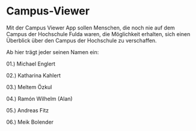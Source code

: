 ﻿Campus-Viewer
=============

Mit der Campus Viewer App sollen Menschen, 
die noch nie auf dem Campus der Hochschule Fulda waren, 
die Möglichkeit erhalten, 
sich einen Überblick über den Campus der Hochschule zu verschaffen. 

Ab hier trägt jeder seinen Namen ein:

01.) Michael Englert

02.) Katharina Kahlert

03.) Meltem Özkul

04.) Ramón Wilhelm (Alan)

05.) Andreas Fitz

06.) Meik Bolender

